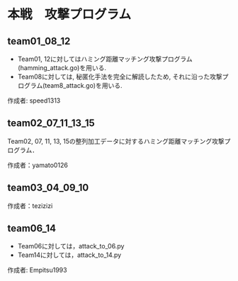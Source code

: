 # 本戦　攻撃プログラム

## team01_08_12
- Team01, 12に対してはハミング距離マッチング攻撃プログラム(hamming_attack.go)を用いる.
- Team08に対しては, 秘匿化手法を完全に解読したため, それに沿った攻撃プログラム(team8_attack.go)を用いる.

作成者: speed1313


## team02_07_11_13_15
Team02, 07, 11, 13, 15の整列加工データに対するハミング距離マッチング攻撃プログラム．

作成者：yamato0126

## team03_04_09_10
作成者：tezizizi

## team06_14
- Team06に対しては，attack_to_06.py
- Team14に対しては，attack_to_14.py

作成者: Empitsu1993
